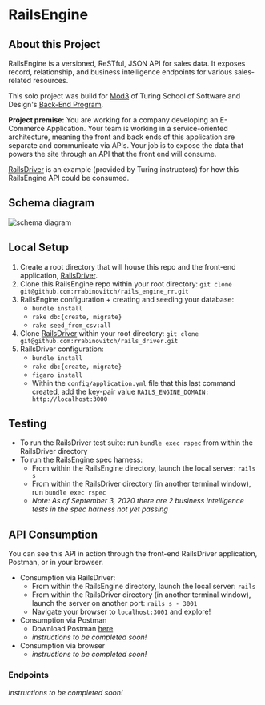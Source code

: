 # RailsEngine

## About this Project
RailsEngine is a versioned, ReSTful, JSON API for sales data. It exposes record, relationship, and business intelligence endpoints for various sales-related resources.

This solo project was build for [Mod3](https://backend.turing.io/module3/) of Turing School of Software and Design's [Back-End Program](https://backend.turing.io/).

**Project premise:** You are working for a company developing an E-Commerce Application. Your team is working in a service-oriented architecture, meaning the front and back ends of this application are separate and communicate via APIs. Your job is to expose the data that powers the site through an API that the front end will consume.

[RailsDriver](https://github.com/rrabinovitch/rails_driver) is an example (provided by Turing instructors) for how this RailsEngine API could be consumed.

## Schema diagram
![schema diagram](https://user-images.githubusercontent.com/62635544/92130499-0d40a480-edc2-11ea-968d-0189e0a6eab4.png)

## Local Setup
1. Create a root directory that will house this repo and the front-end application, [RailsDriver](https://github.com/rrabinovitch/rails_driver).
2. Clone this RailsEngine repo within your root directory:
`git clone git@github.com:rrabinovitch/rails_engine_rr.git`
3. RailsEngine configuration + creating and seeding your database:
    * `bundle install`
    * `rake db:{create, migrate}`
    * `rake seed_from_csv:all`
5. Clone [RailsDriver](https://github.com/rrabinovitch/rails_driver) within your root directory: `git clone git@github.com:rrabinovitch/rails_driver.git`
6. RailsDriver configuration:
    * `bundle install`
    * `rake db:{create, migrate}`
    * `figaro install`
    * Within the `config/application.yml` file that this last command created, add the key-pair value `RAILS_ENGINE_DOMAIN: http://localhost:3000`

## Testing
* To run the RailsDriver test suite: run `bundle exec rspec` from within the RailsDriver directory
* To run the RailsEngine spec harness:
    * From within the RailsEngine directory, launch the local server: `rails s`
    * From within the RailsDriver directory (in another terminal window), run `bundle exec rspec`
    * _Note: As of September 3, 2020 there are 2 business intelligence tests in the spec harness not yet passing_

## API Consumption
You can see this API in action through the front-end RailsDriver application, Postman, or in your browser.
* Consumption via RailsDriver:
    * From within the RailsEngine directory, launch the local server: `rails `
    * From within the RailsDriver directory (in another terminal window), launch the server on another port: `rails s - 3001`
    * Navigate your browser to `localhost:3001` and explore!
* Consumption via Postman
    * Download Postman [here](https://www.postman.com/downloads/)
    * _instructions to be completed soon!_
* Consumption via browser
    * _instructions to be completed soon!_

### Endpoints
_instructions to be completed soon!_
